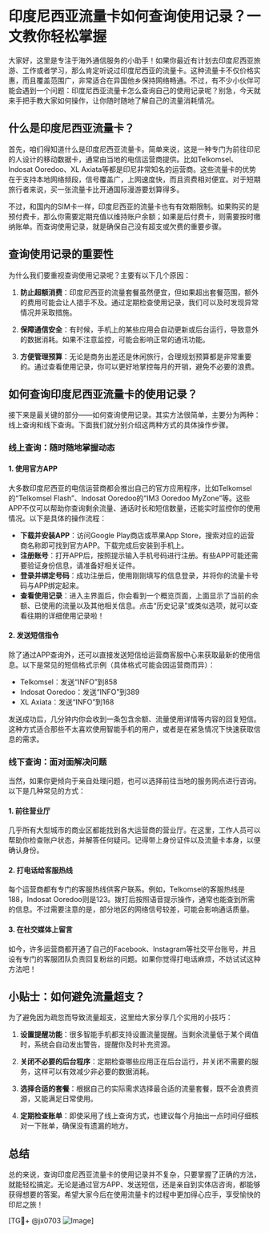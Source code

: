 # 印度尼西亚流量卡如何查询使用记录？一文教你轻松掌握

大家好，这里是专注于海外通信服务的小助手！如果你最近有计划去印度尼西亚旅游、工作或者学习，那么肯定听说过印度尼西亚的流量卡。这种流量卡不仅价格实惠，而且覆盖范围广，非常适合在异国他乡保持网络畅通。不过，有不少小伙伴可能会遇到一个问题：印度尼西亚流量卡怎么查询自己的使用记录呢？别急，今天就来手把手教大家如何操作，让你随时随地了解自己的流量消耗情况。

## 什么是印度尼西亚流量卡？

首先，咱们得知道什么是印度尼西亚流量卡。简单来说，这是一种专门为前往印尼的人设计的移动数据卡，通常由当地的电信运营商提供。比如Telkomsel、Indosat Ooredoo、XL Axiata等都是印尼非常知名的运营商。这些流量卡的优势在于支持本地网络频段，信号覆盖广，上网速度快，而且资费相对便宜。对于短期旅行者来说，买一张流量卡比开通国际漫游要划算得多。

不过，和国内的SIM卡一样，印度尼西亚的流量卡也有有效期限制。如果购买的是预付费卡，那么你需要定期充值以维持账户余额；如果是后付费卡，则需要按时缴纳账单。而查询使用记录，就是确保自己没有超支或欠费的重要步骤。

## 查询使用记录的重要性

为什么我们要重视查询使用记录呢？主要有以下几个原因：

1. **防止超额消费**：印度尼西亚的流量套餐虽然便宜，但如果超出套餐范围，额外的费用可能会让人措手不及。通过定期检查使用记录，我们可以及时发现异常情况并采取措施。
   
2. **保障通信安全**：有时候，手机上的某些应用会自动更新或后台运行，导致意外的数据消耗。如果不注意监控，可能会影响正常的通讯功能。
   
3. **方便管理预算**：无论是商务出差还是休闲旅行，合理规划预算都是非常重要的。通过查看使用记录，你可以更好地掌控每月的开销，避免不必要的浪费。

## 如何查询印度尼西亚流量卡的使用记录？

接下来是最关键的部分——如何查询使用记录。其实方法很简单，主要分为两种：线上查询和线下查询。下面我们就分别介绍这两种方式的具体操作步骤。

### 线上查询：随时随地掌握动态

#### 1. 使用官方APP
大多数印度尼西亚的电信运营商都会推出自己的官方应用程序，比如Telkomsel的“Telkomsel Flash”、Indosat Ooredoo的“IM3 Ooredoo MyZone”等。这些APP不仅可以帮助你查询剩余流量、通话时长和短信数量，还能实时监控你的使用情况。以下是具体的操作流程：

- **下载并安装APP**：访问Google Play商店或苹果App Store，搜索对应的运营商名称即可找到官方APP。下载完成后安装到手机上。
- **注册账号**：打开APP后，按照提示输入手机号码进行注册。有些APP可能还需要验证身份信息，请准备好相关证件。
- **登录并绑定号码**：成功注册后，使用刚刚填写的信息登录，并将你的流量卡号码与APP绑定起来。
- **查看使用记录**：进入主界面后，你会看到一个概览页面，上面显示了当前的余额、已使用的流量以及其他相关信息。点击“历史记录”或类似选项，就可以查看往期的详细使用记录啦！

#### 2. 发送短信指令
除了通过APP查询外，还可以直接发送短信给运营商客服中心来获取最新的使用信息。以下是常见的短信格式示例（具体格式可能会因运营商而异）：

- Telkomsel：发送“INFO”到858
- Indosat Ooredoo：发送“INFO”到389
- XL Axiata：发送“INFO”到168

发送成功后，几分钟内你会收到一条包含余额、流量使用详情等内容的回复短信。这种方式适合那些不太喜欢使用智能手机的用户，或者是在紧急情况下快速获取信息的需求。

### 线下查询：面对面解决问题

当然，如果你更倾向于亲自处理问题，也可以选择前往当地的服务网点进行咨询。以下是几种常见的方式：

#### 1. 前往营业厅
几乎所有大型城市的商业区都能找到各大运营商的营业厅。在这里，工作人员可以帮助你检查账户状态，并解答任何疑问。记得带上身份证件以及流量卡本身，以便确认身份。

#### 2. 打电话给客服热线
每个运营商都有专门的客服热线供客户联系。例如，Telkomsel的客服热线是188，Indosat Ooredoo则是123。拨打后按照语音提示操作，通常也能查到所需的信息。不过需要注意的是，部分地区的网络信号较差，可能会影响通话质量。

#### 3. 在社交媒体上留言
如今，许多运营商都开通了自己的Facebook、Instagram等社交平台账号，并且设有专门的客服团队负责回复粉丝的问题。如果你觉得打电话麻烦，不妨试试这种方法吧！

## 小贴士：如何避免流量超支？

为了避免因为疏忽而导致流量超支，这里给大家分享几个实用的小技巧：

1. **设置提醒功能**：很多智能手机都支持设置流量提醒。当剩余流量低于某个阈值时，系统会自动发出警告，提醒你及时补充资源。
   
2. **关闭不必要的后台程序**：定期检查哪些应用正在后台运行，并关闭不需要的服务，这样可以有效减少非必要的数据消耗。
   
3. **选择合适的套餐**：根据自己的实际需求选择最合适的流量套餐，既不会浪费资源，又能满足日常使用。

4. **定期检查账单**：即使采用了线上查询方式，也建议每个月抽出一点时间仔细核对一下账单，确保没有遗漏的地方。

## 总结

总的来说，查询印度尼西亚流量卡的使用记录并不复杂，只要掌握了正确的方法，就能轻松搞定。无论是通过官方APP、发送短信，还是亲自到实体店咨询，都能够获得想要的答案。希望大家今后在使用流量卡的过程中更加得心应手，享受愉快的印尼之旅！

[TG💪+ @jx0703 ![Image](https://github.com/user-attachments/assets/dbca1d08-cadb-493c-b0ec-ad6f7a83f270)]